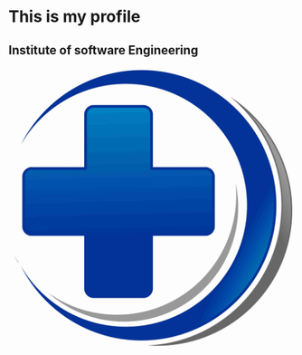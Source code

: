 # This is my profile

## Institute of software Engineering

![Image of BlueCross](assets/images/Medical-cross-symbol-logo-by-DEEMKA-STUDIO-2.jpg)